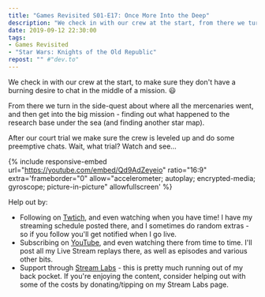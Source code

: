 ```yaml
---
title: "Games Revisited S01-E17: Once More Into the Deep"
description: "We check in with our crew at the start, from there we turn in the side-quest about where all the mercenaries went, and then get into the big mission,"
date: 2019-09-12 22:30:00
tags:
- Games Revisited
- "Star Wars: Knights of the Old Republic"
repost: "" #"dev.to"
---
```


We check in with our crew at the start, to make sure they don't have a burning desire to chat in the middle of a mission. :smiley:

From there we turn in the side-quest about where all the mercenaries went, and then get into the big mission - finding out what happened to the research base under the sea (and finding another star map).

After our court trial we make sure the crew is leveled up and do some preemptive chats. Wait, what trial? Watch and see&hellip;
<!--more-->


{% include responsive-embed url="https://youtube.com/embed/Qd9AdZeyeio" ratio="16:9" extra='frameborder="0" allow="accelerometer; autoplay; encrypted-media; gyroscope; picture-in-picture" allowfullscreen' %}

Help out by:
 * Following on [Twtich](https://twitch.tv/AnonJr_Live), and even watching when you have time! I have my streaming schedule posted there, and I sometimes do random extras - so if you follow you'll get notified when I go live.
 * Subscribing on [YouTube](http://www.youtube.com/channel/UCXafqhKHbkSUIrq0LAuu0tw), and even watching there from time to time. I'll post all my Live Stream replays there, as well as episodes and various other bits.
 * Support through [Stream Labs](https://streamlabs.com/anonjr_live) - this is pretty much running out of my back pocket. If you're enjoying the content, consider helping out with some of the costs by donating/tipping on my Stream Labs page.